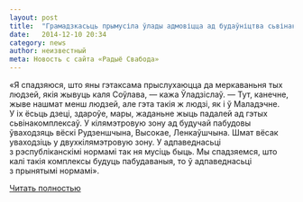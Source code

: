 ```yaml
---
layout: post
title:  "Грамадзкасьць прымусіла ўлады адмовіцца ад будаўніцтва сьвінакомплекса каля Маладэчна"
date:   2014-12-10 20:34
category: news
author: неизвестный
meta: Новость с сайта «Радыё Свабода»
---
```


<p class="lead">«Я спадзяюся, што яны гэтаксама прыслухаюцца да меркаваньня тых людзей, якія жывуць каля Соўлава,&nbsp;— кажа Ўладзіслаў.&nbsp;— Тут, канечне, жыве нашмат менш людзей, але гэта такія&nbsp;ж людзі, як&nbsp;і&nbsp;ў&nbsp;Маладэчне. У&nbsp;іх ёсьць дзеці, здароўе, мары, жаданьне жыць падалей ад&nbsp;гэтых сьвінакомплексаў. У&nbsp;кілямэтровую зону ад&nbsp;будучай пабудовы ўваходзяць вёскі Рудзеншчына, Высокае, Ленкаўшчына. Шмат вёсак уваходзіць у&nbsp;двухкілямэтровую зону. У&nbsp;адпаведнасьці з&nbsp;рэспубліканскімі нормамі так ня&nbsp;мусіць быць. Мы спадзяемся, што калі такія комплексы будуць пабудаваныя, то ў&nbsp;адпаведнасьці з&nbsp;прынятымі нормамі».</p>

<a href="http://www.svaboda.org/content/hramadzkasc-prymusila-ulady-admovicca-ad-budaunictva-svinakomplieksa-kalia-maladecna/26735488.html" type="button" class="btn btn-default" target="_blank">Читать полностью</a>